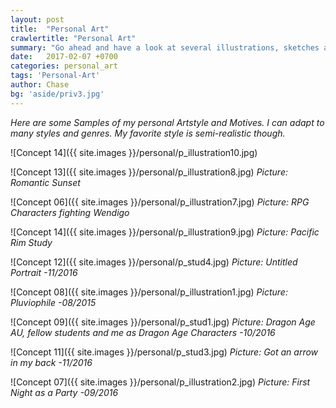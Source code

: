 ```yaml
---
layout: post
title:  "Personal Art"
crawlertitle: "Personal Art"
summary: "Go ahead and have a look at several illustrations, sketches and designs."
date:   2017-02-07 +0700
categories: personal_art
tags: 'Personal-Art'
author: Chase
bg: 'aside/priv3.jpg'
---
```

*Here are some Samples of my personal Artstyle and Motives. I can adapt to many styles and genres. My favorite style is semi-realistic though.*

![Concept 14]({{ site.images }}/personal/p_illustration10.jpg)
 
![Concept 13]({{ site.images }}/personal/p_illustration8.jpg)
*Picture: Romantic Sunset* 

![Concept 06]({{ site.images }}/personal/p_illustration7.jpg)
*Picture: RPG Characters fighting Wendigo* 

![Concept 14]({{ site.images }}/personal/p_illustration9.jpg)
*Picture: Pacific Rim Study* 

![Concept 12]({{ site.images }}/personal/p_stud4.jpg)
*Picture: Untitled Portrait -11/2016* 

![Concept 08]({{ site.images }}/personal/p_illustration1.jpg)
*Picture: Pluviophile -08/2015* 

![Concept 09]({{ site.images }}/personal/p_stud1.jpg)
*Picture: Dragon Age AU, fellow students and me as Dragon Age Characters -10/2016* 

![Concept 11]({{ site.images }}/personal/p_stud3.jpg)
*Picture: Got an arrow in my back -11/2016* 

![Concept 07]({{ site.images }}/personal/p_illustration2.jpg)
*Picture: First Night as a Party -09/2016* 

